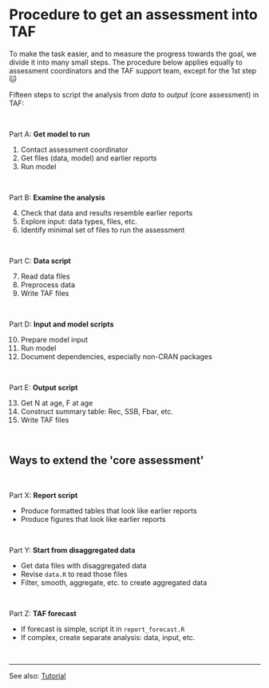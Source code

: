 # Procedure to get an assessment into TAF

To make the task easier, and to measure the progress towards the goal, we divide
it into many small steps. The procedure below applies equally to assessment
coordinators and the TAF support team, except for the 1st step :cat:

Fifteen steps to script the analysis from *data* to *output* (core assessment)
in TAF:

<br>

Part A: **Get model to run**

1. Contact assessment coordinator
2. Get files (data, model) and earlier reports
3. Run model

<br>

Part B: **Examine the analysis**

4. Check that data and results resemble earlier reports
5. Explore input: data types, files, etc.
6. Identify minimal set of files to run the assessment

<br>

Part C: **Data script**

7. Read data files
8. Preprocess data
9. Write TAF files

<br>

Part D: **Input and model scripts**

10. Prepare model input
11. Run model
12. Document dependencies, especially non-CRAN packages

<br>

Part E: **Output script**

13. Get N at age, F at age
14. Construct summary table: Rec, SSB, Fbar, etc.
15. Write TAF files

<br>

## Ways to extend the 'core assessment'

<br>

Part X: **Report script**

- Produce formatted tables that look like earlier reports
- Produce figures that look like earlier reports

<br>

Part Y: **Start from disaggregated data**

- Get data files with disaggregated data
- Revise `data.R` to read those files
- Filter, smooth, aggregate, etc. to create aggregated data

<br>

Part Z: **TAF forecast**

- If forecast is simple, script it in `report_forecast.R`
- If complex, create separate analysis: data, input, etc.

<br>

<hr>

See also:
[Tutorial](https://github.com/ices-taf/doc/blob/master/tutorial-1/README.md)
